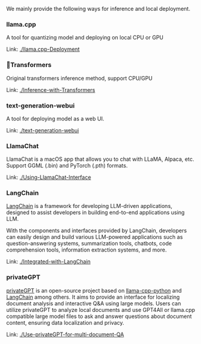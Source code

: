 We mainly provide the following ways for inference and local deployment.

### llama.cpp
A tool for quantizing model and deploying on local CPU or GPU

Link: [./llama.cpp-Deployment](./llama.cpp-Deployment)

### 🤗Transformers
Original transformers inference method, support CPU/GPU

Link: [./Inference-with-Transformers](./Inference-with-Transformers)

### text-generation-webui
A tool for deploying model as a web UI.

Link: [./text-generation-webui](./text-generation-webui)

### LlamaChat

LlamaChat is a macOS app that allows you to chat with LLaMA, Alpaca, etc. Support GGML (.bin) and PyTorch (.pth) formats.

Link: [./Using-LlamaChat-Interface](./Using-LlamaChat-Interface)

### LangChain

[LangChain](https://github.com/hwchase17/langchain) is a framework for developing LLM-driven applications, designed to assist developers in building end-to-end applications using LLM.

With the components and interfaces provided by LangChain, developers can easily design and build various LLM-powered applications such as question-answering systems, summarization tools, chatbots, code comprehension tools, information extraction systems, and more.

Link: [./Integrated-with-LangChain](./Integrated-with-LangChain)

### privateGPT

[privateGPT](https://github.com/imartinez/privateGPT) is an open-source project based on [llama-cpp-python](https://github.com/abetlen/llama-cpp-python) and [LangChain](https://github.com/hwchase17/langchain) among others. It aims to provide an interface for localizing document analysis and interactive Q&A using large models. Users can utilize privateGPT to analyze local documents and use GPT4All or llama.cpp compatible large model files to ask and answer questions about document content, ensuring data localization and privacy.

Link: [./Use-privateGPT-for-multi-document-QA](./Use-privateGPT-for-multi-document-QA)